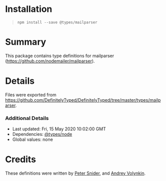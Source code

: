 # Installation
> `npm install --save @types/mailparser`

# Summary
This package contains type definitions for mailparser (https://github.com/nodemailer/mailparser).

# Details
Files were exported from https://github.com/DefinitelyTyped/DefinitelyTyped/tree/master/types/mailparser.

### Additional Details
 * Last updated: Fri, 15 May 2020 10:02:00 GMT
 * Dependencies: [@types/node](https://npmjs.com/package/@types/node)
 * Global values: none

# Credits
These definitions were written by [Peter Snider](https://github.com/psnider), and [Andrey Volynkin](https://github.com/Avol-V).
